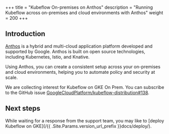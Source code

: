 +++
title = "Kubeflow On-premises on Anthos"
description = "Running Kubeflow across on-premises and cloud environments with Anthos"
weight = 200
+++

## Introduction

[Anthos](https://cloud.google.com/anthos) is a hybrid and multi-cloud 
application platform developed and supported by Google. Anthos is built on
open source technologies, including Kubernetes, Istio, and Knative.

Using Anthos, you can create a consistent setup across your on-premises and 
cloud environments, helping you to automate policy and security at scale.

We are collecting interest for Kubeflow on GKE On Prem. You can subscribe
to the GitHub issue [GoogleCloudPlatform/kubeflow-distribution#138](https://github.com/GoogleCloudPlatform/kubeflow-distribution/issues/138).

## Next steps

While waiting for a response from the support team, you may like to [deploy Kubeflow on GKE](/{{ .Site.Params.version_url_prefix }}docs/deploy/).
